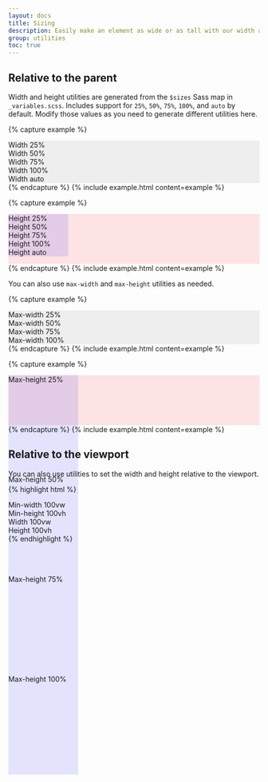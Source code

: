 ```yaml
---
layout: docs
title: Sizing
description: Easily make an element as wide or as tall with our width and height utilities.
group: utilities
toc: true
---
```


## Relative to the parent

Width and height utilities are generated from the `$sizes` Sass map in `_variables.scss`. Includes support for `25%`, `50%`, `75%`, `100%`, and `auto` by default. Modify those values as you need to generate different utilities here.

{% capture example %}
<div class="w-25 p-3" style="background-color: #eee;">Width 25%</div>
<div class="w-50 p-3" style="background-color: #eee;">Width 50%</div>
<div class="w-75 p-3" style="background-color: #eee;">Width 75%</div>
<div class="w-100 p-3" style="background-color: #eee;">Width 100%</div>
<div class="w-auto p-3" style="background-color: #eee;">Width auto</div>
{% endcapture %}
{% include example.html content=example %}

{% capture example %}
<div style="height: 100px; background-color: rgba(255,0,0,0.1);">
  <div class="h-25 d-inline-block" style="width: 120px; background-color: rgba(0,0,255,.1)">Height 25%</div>
  <div class="h-50 d-inline-block" style="width: 120px; background-color: rgba(0,0,255,.1)">Height 50%</div>
  <div class="h-75 d-inline-block" style="width: 120px; background-color: rgba(0,0,255,.1)">Height 75%</div>
  <div class="h-100 d-inline-block" style="width: 120px; background-color: rgba(0,0,255,.1)">Height 100%</div>
  <div class="h-auto d-inline-block" style="width: 120px; background-color: rgba(0,0,255,.1)">Height auto</div>
</div>
{% endcapture %}
{% include example.html content=example %}

You can also use `max-width` and `max-height` utilities as needed.

{% capture example %}
<div class="mw-25 p-3" style="width: 100%; background-color: #eee;">Max-width 25%</div>
<div class="mw-50 p-3" style="width: 100%; background-color: #eee;">Max-width 50%</div>
<div class="mw-75 p-3" style="width: 100%; background-color: #eee;">Max-width 75%</div>
<div class="mw-100 p-3" style="width: 100%; background-color: #eee;">Max-width 100%</div>
{% endcapture %}
{% include example.html content=example %}

{% capture example %}
<div style="height: 100px; background-color: rgba(255,0,0,0.1);">
  <div class="mh-25 d-inline-block" style="width: 140px; height: 200px; background-color: rgba(0,0,255,.1);">Max-height 25%</div>
  <div class="mh-50 d-inline-block" style="width: 140px; height: 200px; background-color: rgba(0,0,255,.1);">Max-height 50%</div>
  <div class="mh-75 d-inline-block" style="width: 140px; height: 200px; background-color: rgba(0,0,255,.1);">Max-height 75%</div>
  <div class="mh-100 d-inline-block" style="width: 140px; height: 200px; background-color: rgba(0,0,255,.1);">Max-height 100%</div>
</div>
{% endcapture %}
{% include example.html content=example %}

## Relative to the viewport

You can also use utilities to set the width and height relative to the viewport.

{% highlight html %}
<div class="min-vw-100">Min-width 100vw</div>
<div class="min-vh-100">Min-height 100vh</div>
<div class="vw-100">Width 100vw</div>
<div class="vh-100">Height 100vh</div>
{% endhighlight %}
